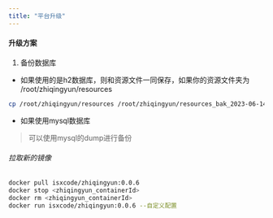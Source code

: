 ```yaml
---
title: "平台升级"
---
```


#### 升级方案

1. 备份数据库

- 如果使用的是h2数据库，则和资源文件一同保存，如果你的资源文件夹为 /root/zhiqingyun/resources

```bash
cp /root/zhiqingyun/resources /root/zhiqingyun/resources_bak_2023-06-14 
```

- 如果使用mysql数据库

> 可以使用mysql的dump进行备份


###### 拉取新的镜像

```bash
docker pull isxcode/zhiqingyun:0.0.6
docker stop <zhiqingyun_containerId>
docker rm <zhiqingyun_containerId>
docker run isxcode/zhiqingyun:0.0.6 --自定义配置
```
